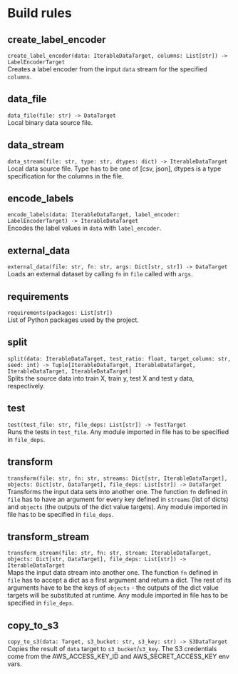 # Build rules

## create_label_encoder
`create_label_encoder(data: IterableDataTarget, columns: List[str]) -> LabelEncoderTarget`<br/>
Creates a label encoder from the input `data` stream for the specified `columns`.

## data_file
`data_file(file: str) -> DataTarget`<br/>
Local binary data source file.

## data_stream
`data_stream(file: str, type: str, dtypes: dict) -> IterableDataTarget`<br/>
Local data source file. Type has to be one of [csv, json], dtypes is a type specification for the columns in the file.

## encode_labels
`encode_labels(data: IterableDataTarget, label_encoder: LabelEncoderTarget) -> IterableDataTarget`<br/>
Encodes the label values in `data` with `label_encoder`.

## external_data
`external_data(file: str, fn: str, args: Dict[str, str]) -> DataTarget`<br/>
Loads an external dataset by calling `fn` in `file` called with `args`.

## requirements
`requirements(packages: List[str])`<br/>
List of Python packages used by the project.

## split
`split(data: IterableDataTarget, test_ratio: float, target_column: str, seed: int) -> Tuple[IterableDataTarget, IterableDataTarget, IterableDataTarget, IterableDataTarget]`<br/>
Splits the source data into train X, train y, test X and test y data, respectively.

## test
`test(test_file: str, file_deps: List[str]) -> TestTarget`<br/>
Runs the tests in `test_file`. Any module imported in file has to be specified in `file_deps`.

## transform
`transform(file: str, fn: str, streams: Dict[str, IterableDataTarget], objects: Dict[str, DataTarget], file_deps: List[str]) -> DataTarget`<br/>
Transforms the input data sets into another one. The function `fn` defined in `file` has to have an argument for every key defined in `streams` (list of dicts) and `objects` (the outputs of the dict value targets). Any module imported in file has to be specified in `file_deps`.

## transform_stream
`transform_stream(file: str, fn: str, stream: IterableDataTarget, objects: Dict[str, DataTarget], file_deps: List[str]) -> IterableDataTarget`<br/>
Maps the input data stream into another one. The function `fn` defined in `file` has to accept a dict as a first argument and return a dict. The rest of its arguments have to be the keys of `objects` - the outputs of the dict value targets will be substituted at runtime. Any module imported in file has to be specified in `file_deps`.

## copy_to_s3
`copy_to_s3(data: Target, s3_bucket: str, s3_key: str) -> S3DataTarget`<br/>
Copies the result of `data` target to `s3_bucket`/`s3_key`. The S3 credentials come from the AWS_ACCESS_KEY_ID and AWS_SECRET_ACCESS_KEY env vars.

